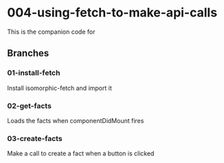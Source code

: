 # 004-using-fetch-to-make-api-calls

This is the companion code for <insert link to screencast here>

## Branches

### 01-install-fetch

Install isomorphic-fetch and import it

### 02-get-facts

Loads the facts when componentDidMount fires

### 03-create-facts

Make a call to create a fact when a button is clicked
